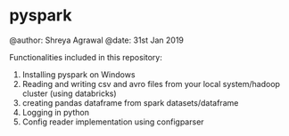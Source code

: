 # pyspark

@author: Shreya Agrawal
@date: 31st Jan 2019

Functionalities included in this repository: 

1.	Installing pyspark on Windows
2.	Reading and writing csv and avro files from your local system/hadoop cluster (using databricks) 
3. 	creating pandas dataframe from spark datasets/dataframe
4.	Logging in python
5. 	Config reader implementation using configparser

